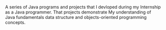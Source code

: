 A series of Java programs and projects that I devloped during my Internship as a Java
programmer. That projects demonstrate My understanding of Java fundamentals 
data structure and objects-oriented programming concepts.
